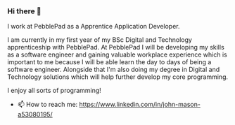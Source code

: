 ### Hi there 👋
I work at PebblePad as a Apprentice Application Developer.

I am currently in my first year of my BSc Digital and Technology apprenticeship with PebblePad. At PebblePad I will be developing my skills as a software engineer and gaining valuable workplace experience which is important to me because I will be able learn the day to days of being a software engineer. Alongside that I'm also doing my degree in Digital and Technology solutions which will help further develop my core programming. 

I enjoy all sorts of programming!

- 📫 How to reach me: https://www.linkedin.com/in/john-mason-a53080195/
